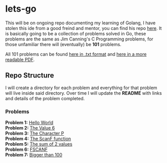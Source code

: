 # lets-go

This will be on ongoing repo documenting my learning of Golang, I have stolen this ide from a good freind and mentor, you can find his repo [here](https://github.com/Xercoy/Go_101). It is basically going to be a collection of problems solved in Go, these problems are the same as Jim Canning's C Programming problems, for those unfamiliar there will (eventually) be **101** problems.

All 101 problems can be found [here in .txt format](https://github.com/shan5742/lets-go/blob/master/101.txt) and [here in a more readable PDF](https://github.com/shan5742/lets-go/blob/master/101.pdf).

## Repo Structure

I will create a directory for each problem and everything for that problem will live inside said directory. Over time I will update the **README** with links and details of the problem completed.

### Problems

**Problem 1:** [Hello World](https://github.com/shan5742/lets-go/tree/master/01_HelloWorld)<br/>
**Problem 2:** [The Value 6](https://github.com/shan5742/lets-go/tree/master/02_Value6)<br/>
**Problem 3:** [The Character P](https://github.com/shan5742/lets-go/tree/master/03_CharacterP)<br/>
**Problem 4:** [The ScanF function](https://github.com/shan5742/lets-go/tree/master/04_ScanF)<br/>
**Problem 5:** [The sum of 2 values](https://github.com/shan5742/lets-go/tree/master/05_Sum)<br/>
**Problem 6:** [FSCANF](https://github.com/shan5742/lets-go/tree/master/06_fscanf)<br/>
**Problem 7:** [Bigger than 100](https://github.com/shan5742/lets-go/tree/master/07_bigger-than-100)<br/>
